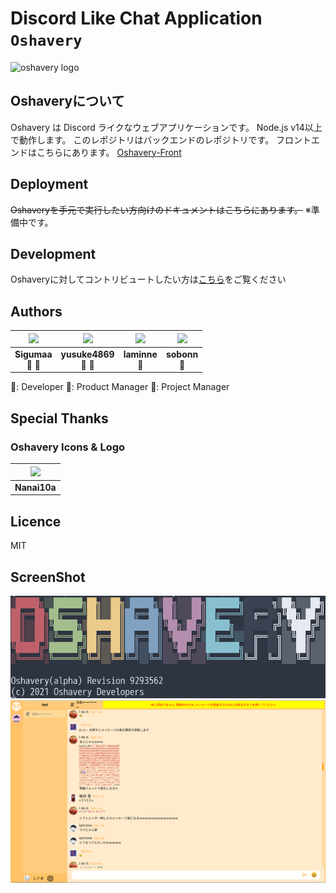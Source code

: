 # Discord Like Chat Application `Oshavery`

![oshavery logo](https://media.oshavery-app.net/logos/logo_long.png)

## Oshaveryについて
Oshavery は Discord ライクなウェブアプリケーションです。
Node.js v14以上で動作します。
このレポジトリはバックエンドのレポジトリです。
フロントエンドはこちらにあります。 [Oshavery-Front](https://github.com/Undecided-Discord/Oshavery-Front)

## Deployment

~~Oshaveryを手元で実行したい方向けのドキュメントはこちらにあります。~~
※準備中です。

## Development

Oshaveryに対してコントリビュートしたい方は[こちら](./docs/development/development.md)をご覧ください

## Authors
|  <img src="https://github.com/sigumaa.png" width="130px"> | <img src="https://github.com/yusuke4869.png" width="130px"> | <img src="https://github.com/laminne.png" width="130px"> | <img src="https://github.com/sobonn.png" width="130px"> |
| :--------: | :--------: | :--------: | :---: |
| **Sigumaa**<br>👔 🔧 | **yusuke4869**<br>🧢 🔧 | **laminne**<br>🔧 | **sobonn**<br>🔧 |

🔧: Developer
🧢: Product Manager
👔: Project Manager

## Special Thanks

### Oshavery Icons & Logo

|  <img src="https://github.com/Nanai10a.png" width="110px"> |
| :--------: |
| **Nanai10a**<br> |


## Licence
MIT

## ScreenShot
![Oshavery-Server's Screen Shot](docs/oshavery.png)
![Screenshot](docs/oshavery-screenshot.png)
